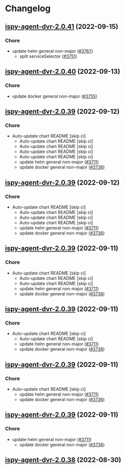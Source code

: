 # Changelog



## [ispy-agent-dvr-2.0.41](https://github.com/truecharts/charts/compare/ispy-agent-dvr-2.0.40...ispy-agent-dvr-2.0.41) (2022-09-15)

### Chore

- update helm general non-major ([#3767](https://github.com/truecharts/charts/issues/3767))
  - split serviceSelector ([#3751](https://github.com/truecharts/charts/issues/3751))




## [ispy-agent-dvr-2.0.40](https://github.com/truecharts/charts/compare/ispy-agent-dvr-2.0.39...ispy-agent-dvr-2.0.40) (2022-09-13)

### Chore

- update docker general non-major ([#3755](https://github.com/truecharts/charts/issues/3755))




## [ispy-agent-dvr-2.0.39](https://github.com/truecharts/charts/compare/ispy-agent-dvr-2.0.38...ispy-agent-dvr-2.0.39) (2022-09-12)

### Chore

- Auto-update chart README [skip ci]
  - Auto-update chart README [skip ci]
  - Auto-update chart README [skip ci]
  - Auto-update chart README [skip ci]
  - Auto-update chart README [skip ci]
  - update helm general non-major ([#3711](https://github.com/truecharts/charts/issues/3711))
  - update docker general non-major ([#3736](https://github.com/truecharts/charts/issues/3736))




## [ispy-agent-dvr-2.0.39](https://github.com/truecharts/charts/compare/ispy-agent-dvr-2.0.38...ispy-agent-dvr-2.0.39) (2022-09-12)

### Chore

- Auto-update chart README [skip ci]
  - Auto-update chart README [skip ci]
  - Auto-update chart README [skip ci]
  - Auto-update chart README [skip ci]
  - update helm general non-major ([#3711](https://github.com/truecharts/charts/issues/3711))
  - update docker general non-major ([#3736](https://github.com/truecharts/charts/issues/3736))




## [ispy-agent-dvr-2.0.39](https://github.com/truecharts/charts/compare/ispy-agent-dvr-2.0.38...ispy-agent-dvr-2.0.39) (2022-09-11)

### Chore

- Auto-update chart README [skip ci]
  - Auto-update chart README [skip ci]
  - Auto-update chart README [skip ci]
  - update helm general non-major ([#3711](https://github.com/truecharts/charts/issues/3711))
  - update docker general non-major ([#3736](https://github.com/truecharts/charts/issues/3736))




## [ispy-agent-dvr-2.0.39](https://github.com/truecharts/charts/compare/ispy-agent-dvr-2.0.38...ispy-agent-dvr-2.0.39) (2022-09-11)

### Chore

- Auto-update chart README [skip ci]
  - Auto-update chart README [skip ci]
  - update helm general non-major ([#3711](https://github.com/truecharts/charts/issues/3711))
  - update docker general non-major ([#3736](https://github.com/truecharts/charts/issues/3736))




## [ispy-agent-dvr-2.0.39](https://github.com/truecharts/charts/compare/ispy-agent-dvr-2.0.38...ispy-agent-dvr-2.0.39) (2022-09-11)

### Chore

- Auto-update chart README [skip ci]
  - update helm general non-major ([#3711](https://github.com/truecharts/charts/issues/3711))
  - update docker general non-major ([#3736](https://github.com/truecharts/charts/issues/3736))




## [ispy-agent-dvr-2.0.39](https://github.com/truecharts/charts/compare/ispy-agent-dvr-2.0.38...ispy-agent-dvr-2.0.39) (2022-09-11)

### Chore

- update helm general non-major ([#3711](https://github.com/truecharts/charts/issues/3711))
  - update docker general non-major ([#3736](https://github.com/truecharts/charts/issues/3736))




## [ispy-agent-dvr-2.0.38](https://github.com/truecharts/charts/compare/ispy-agent-dvr-2.0.36...ispy-agent-dvr-2.0.38) (2022-08-30)
